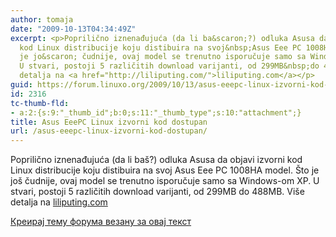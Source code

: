 ```yaml
---
author: tomaja
date: "2009-10-13T04:34:49Z"
excerpt: <p>Poprilično iznenađujuća (da li ba&scaron;?) odluka Asusa da objavi izvorni
  kod Linux distribucije koju distibuira na svoj&nbsp;Asus Eee PC 1008HA model. &Scaron;to
  je jo&scaron; čudnije, ovaj model se trenutno isporučuje samo sa Windows-om XP.
  U stvari, postoji 5 različitih download varijanti, od 299MB&nbsp;do 488MB. Vi&scaron;e
  detalja na <a href="http://liliputing.com/">liliputing.com</a></p>
guid: https://forum.linuxo.org/2009/10/13/asus-eeepc-linux-izvorni-kod-dostupan/
id: 2316
tc-thumb-fld:
- a:2:{s:9:"_thumb_id";b:0;s:11:"_thumb_type";s:10:"attachment";}
title: Asus EeePC Linux izvorni kod dostupan
url: /asus-eeepc-linux-izvorni-kod-dostupan/
---
```

Poprilično iznenađujuća (da li ba&scaron;?) odluka Asusa da objavi izvorni kod Linux distribucije koju distibuira na svoj&nbsp;Asus Eee PC 1008HA model. &Scaron;to je jo&scaron; čudnije, ovaj model se trenutno isporučuje samo sa Windows-om XP. U stvari, postoji 5 različitih download varijanti, od 299MB&nbsp;do 488MB. Vi&scaron;e detalja na [liliputing.com](http://liliputing.com/)

<!--break-->

[Креирај тему форума везану за овај текст](https://linuxo.org/nova-tema-na-forumu/?se_pid=2316)